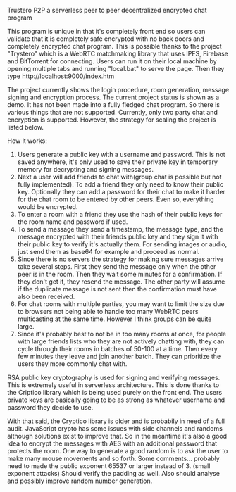 Trustero P2P a serverless peer to peer decentralized encrypted chat program

This program is unique in that it's completely front end so users can validate that it is completely safe
encrypted with no back doors and completely encrypted chat program. This is possible thanks to the project
"Trystero" which is a WebRTC matchmaking library that uses IPFS, Firebase and BitTorrent for connecting.
Users can run it on their local machine by opening multiple tabs and running "local.bat" to serve the page.
Then they type http://localhost:9000/index.htm

The project currently shows the login procedure, room generation, message signing and encryption process.
The current project status is shown as a demo. It has not been made into a fully fledged chat program.
So there is various things that are not supported. Currently, only two party chat and encryption is supported.
However, the strategy for scaling the project is listed below.

How it works:
1) Users generate a public key with a username and password. This is not saved anywhere, it's only used to save
   their private key in temporary memory for decrypting and signing messages.
2) Next a user will add friends to chat with(group chat is possible but not fully implemented). To add a friend
   they only need to know their public key. Optionally they can add a password for their chat to make it harder
   for the chat room to be entered by other peers. Even so, everything would be encrypted.
3) To enter a room with a friend they use the hash of their public keys for the room name and password if used.
4) To send a message they send a timestamp, the message type, and the message encrypted with their friends public
   key and they sign it with their public key to verify it's actually them. For sending images or audio, just send
   them as base64 for example and proceed as normal.
5) Since there is no servers the strategy for making sure messages arrive take several steps. First they send
   the message only when the other peer is in the room. Then they wait some minutes for a confirmation. If they
   don't get it, they resend the message. The other party will assume if the duplicate message is not sent then
   the confirmation must have also been received.
6) For chat rooms with multiple parties, you may want to limit the size due to browsers not being able to handle
   too many WebRTC peers multicasting at the same time. However I think groups can be quite large.
7) Since it's probably best to not be in too many rooms at once, for people with large friends lists who they are
   not actively chatting with, they can cycle through their rooms in batches of 50-100 at a time. Then every few
   minutes they leave and join another batch. They can prioritize the users they more commonly chat with.

RSA public key cryptography is used for signing and verifying messages. This is extremely useful in serverless
architecture. This is done thanks to the Criptico library which is being used purely on the front end. The
users private keys are basically going to be as strong as whatever username and password they decide to use.

With that said, the Cryptico library is older and is probabily in need of a full audit. JavaScript crypto
has some issues with side channels and randoms although solutions exist to improve that. So in the meantime
it's also a good idea to encrypt the messages with AES with an additional password that protects the room.
One way to generate a good random is to ask the user to make many mouse movements and so forth.
Some comments... probably need to made the public exponent 65537 or larger instead of 3. (small exponent attacks)
Should verify the padding as well. Also should analyse and possibly improve random number generation.